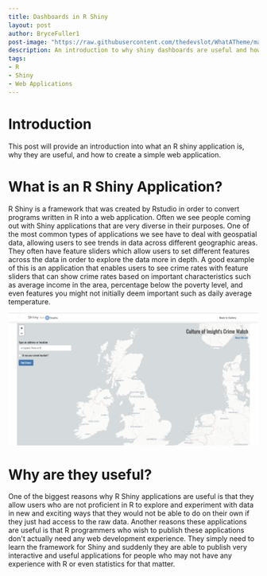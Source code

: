 ```yaml
---
title: Dashboards in R Shiny
layout: post
author: BryceFuller1
post-image: "https://raw.githubusercontent.com/thedevslot/WhatATheme/master/assets/images/SamplePost.png?token=AHMQUEPC4IFADOF5VG4QVN26Z64GG"
description: An introduction to why shiny dashboards are useful and how to create a simple one.
tags:
- R
- Shiny
- Web Applications
---
```


# Introduction

This post will provide an introduction into what an R shiny application is, why they are useful, and how to create a simple web application. 

# What is an R Shiny Application?

R Shiny is a framework that was created by Rstudio in order to convert programs written in R into a web application. Often we see people coming out with Shiny applications that are very diverse in their purposes. One of the most common types of applications we see have to deal with geospatial data, allowing users to see trends in data across different geographic areas. They often have feature sliders which allow users to set different features across the data in order to explore the data more in depth. A good example of this is an application that enables users to see crime rates with feature sliders that can show crime rates based on important characteristics such as average income in the area, percentage below the poverty level, and even features you might not initially deem important such as daily average temperature.

![](https://github.com/BryceFuller1/blogpost/blob/master/Screen%20Shot%202021-11-01%20at%202.43.31%20PM.png)

# Why are they useful?
One of the biggest reasons why R Shiny applications are useful is that they allow users who are not proficient in R to explore and experiment with data in new and exciting ways that they would not be able to do on their own if they just had access to the raw data. Another reasons these applications are useful is that R programmers who wish to publish these applications don't actually need any web development experience. They simply need to learn the framework for Shiny and suddenly they are able to publish very interactive and useful applications for people who may not have any experience with R or even statistics for that matter. 

